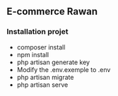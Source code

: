 ## E-commerce Rawan

### Installation projet
- composer install
- npm install
- php artisan generate key
- Modify the .env.exemple to .env
- php artisan migrate
- php artisan serve